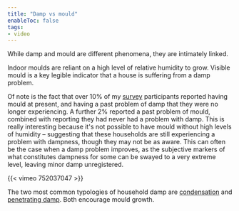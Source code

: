 ```yaml
---
title: "Damp vs mould"
enableToc: false
tags:
- video
---
```


While damp and mould are different phenomena, they are intimately linked.

Indoor moulds are reliant on a high level of relative humidity to grow. Visible mould is a key legible indicator that a house is suffering from a damp problem.   

Of note is the fact that over 10% of my [survey](Survey) participants reported having mould at present, and having a past problem of damp that they were no longer experiencing. A further 2% reported a past problem of mould, combined with reporting they had never had a problem with damp. This is really interesting because it's not possible to have mould without high levels of humidity – suggesting that these households are still experiencing a problem with dampness, though they may not be as aware. This can often be the case when a damp problem improves, as the subjective markers of what constitutes dampness for some can be swayed to a very extreme level, leaving minor damp unregistered. 

{{< vimeo 752037047 >}}

The two most common typologies of household damp are [condensation](cause-effect-affect/condensation) and [penetrating damp](cause-effect-affect/penetrating-damp). Both encourage mould growth.
